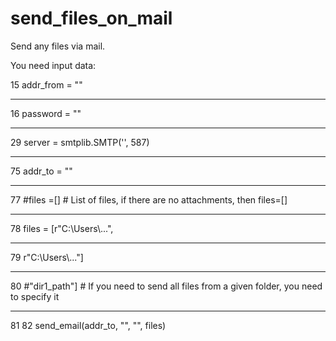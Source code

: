 # send_files_on_mail
Send any files via mail.


You need input data:

15    addr_from = ""   
<hr>
16    password  = ""
<hr>

29    server = smtplib.SMTP('', 587) 
<hr>
75    addr_to   = "" 
<hr>
77    #files =[]               # List of files, if there are no attachments, then files=[]
<hr>
78     files = [r"C:\Users\...",
<hr>
79               r"C:\Users\..."]
<hr>
80               #"dir1_path"]    # If you need to send all files from a given folder, you need to specify it
<hr>
81 
82 send_email(addr_to, "", "", files)
